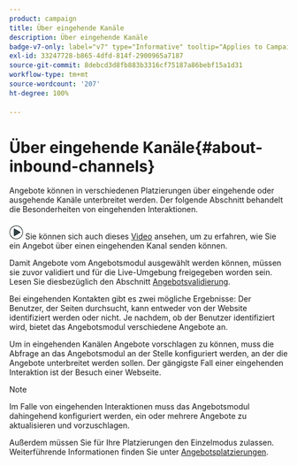 ```yaml
---
product: campaign
title: Über eingehende Kanäle
description: Über eingehende Kanäle
badge-v7-only: label="v7" type="Informative" tooltip="Applies to Campaign Classic v7 only"
exl-id: 33247728-b865-4dfd-814f-2900965a7187
source-git-commit: 8debcd3d8fb883b3316cf75187a86bebf15a1d31
workflow-type: tm+mt
source-wordcount: '207'
ht-degree: 100%

---
```


# Über eingehende Kanäle{#about-inbound-channels}



Angebote können in verschiedenen Platzierungen über eingehende oder ausgehende Kanäle unterbreitet werden. Der folgende Abschnitt behandelt die Besonderheiten von eingehenden Interaktionen.

![](assets/do-not-localize/how-to-video.png) Sie können sich auch dieses [Video](https://helpx.adobe.com/de/campaign/classic/how-to/deliver-an-offer-on-inbound-channel-in-acv6.html) ansehen, um zu erfahren, wie Sie ein Angebot über einen eingehenden Kanal senden können.

Damit Angebote vom Angebotsmodul ausgewählt werden können, müssen sie zuvor validiert und für die Live-Umgebung freigegeben worden sein. Lesen Sie diesbezüglich den Abschnitt [Angebotsvalidierung](../../interaction/using/approving-and-activating-an-offer.md).

Bei eingehenden Kontakten gibt es zwei mögliche Ergebnisse: Der Benutzer, der Seiten durchsucht, kann entweder von der Website identifiziert werden oder nicht. Je nachdem, ob der Benutzer identifiziert wird, bietet das Angebotsmodul verschiedene Angebote an.

Um in eingehenden Kanälen Angebote vorschlagen zu können, muss die Abfrage an das Angebotsmodul an der Stelle konfiguriert werden, an der die Angebote unterbreitet werden sollen. Der gängigste Fall einer eingehenden Interaktion ist der Besuch einer Webseite.

>[!NOTE]
>
>Im Falle von eingehenden Interaktionen muss das Angebotsmodul dahingehend konfiguriert werden, ein oder mehrere Angebote zu aktualisieren und vorzuschlagen.
>
>Außerdem müssen Sie für Ihre Platzierungen den Einzelmodus zulassen. Weiterführende Informationen finden Sie unter [Angebotsplatzierungen](../../interaction/using/creating-offer-spaces.md).
